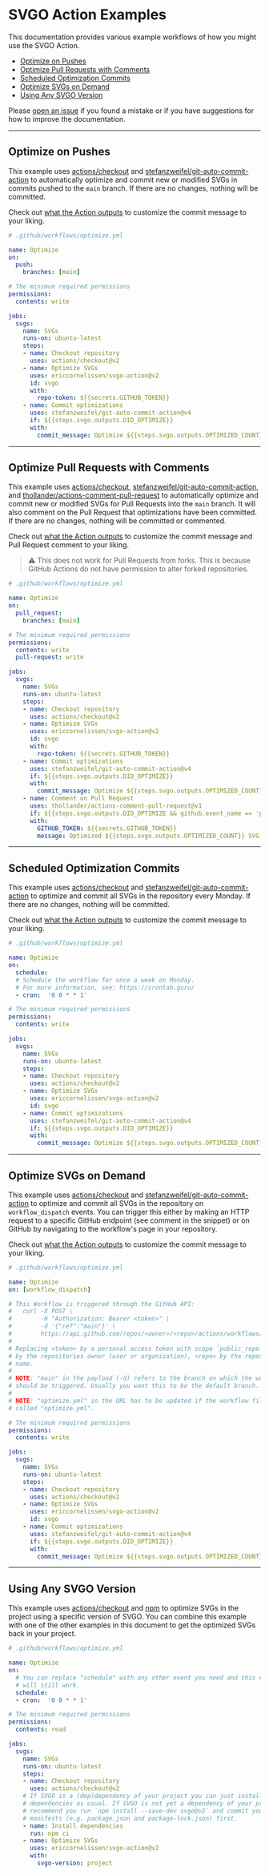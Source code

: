 # SVGO Action Examples

This documentation provides various example workflows of how you might use the
SVGO Action.

- [Optimize on Pushes](#optimize-on-pushes)
- [Optimize Pull Requests with Comments](#optimize-pull-requests-with-comments)
- [Scheduled Optimization Commits](#scheduled-optimization-commits)
- [Optimize SVGs on Demand](#optimize-svgs-on-demand)
- [Using Any SVGO Version](#using-any-svgo-version)

Please [open an issue] if you found a mistake or if you have suggestions for how
to improve the documentation.

---

## Optimize on Pushes

This example uses [actions/checkout] and [stefanzweifel/git-auto-commit-action]
to automatically optimize and commit new or modified SVGs in commits pushed to
the `main` branch. If there are no changes, nothing will be committed.

Check out [what the Action outputs] to customize the commit message to your
liking.

```yaml
# .github/workflows/optimize.yml

name: Optimize
on:
  push:
    branches: [main]

# The minimum required permissions
permissions:
  contents: write

jobs:
  svgs:
    name: SVGs
    runs-on: ubuntu-latest
    steps:
    - name: Checkout repository
      uses: actions/checkout@v2
    - name: Optimize SVGs
      uses: ericcornelissen/svgo-action@v2
      id: svgo
      with:
        repo-token: ${{secrets.GITHUB_TOKEN}}
    - name: Commit optimizations
      uses: stefanzweifel/git-auto-commit-action@v4
      if: ${{steps.svgo.outputs.DID_OPTIMIZE}}
      with:
        commit_message: Optimize ${{steps.svgo.outputs.OPTIMIZED_COUNT}} SVG(s)
```

---

## Optimize Pull Requests with Comments

This example uses [actions/checkout], [stefanzweifel/git-auto-commit-action],
and [thollander/actions-comment-pull-request] to automatically optimize and
commit new or modified SVGs for Pull Requests into the `main` branch. It will
also comment on the Pull Request that optimizations have been committed. If
there are no changes, nothing will be committed or commented.

Check out [what the Action outputs] to customize the commit message and Pull
Request comment to your liking.

> :warning: This does not work for Pull Requests from forks. This is because
> GitHub Actions do not have permission to alter forked repositories.

```yaml
# .github/workflows/optimize.yml

name: Optimize
on:
  pull_request:
    branches: [main]

# The minimum required permissions
permissions:
  contents: write
  pull-request: write

jobs:
  svgs:
    name: SVGs
    runs-on: ubuntu-latest
    steps:
    - name: Checkout repository
      uses: actions/checkout@v2
    - name: Optimize SVGs
      uses: ericcornelissen/svgo-action@v2
      id: svgo
      with:
        repo-token: ${{secrets.GITHUB_TOKEN}}
    - name: Commit optimizations
      uses: stefanzweifel/git-auto-commit-action@v4
      if: ${{steps.svgo.outputs.DID_OPTIMIZE}}
      with:
        commit_message: Optimize ${{steps.svgo.outputs.OPTIMIZED_COUNT}} SVG(s)
    - name: Comment on Pull Request
      uses: thollander/actions-comment-pull-request@v1
      if: ${{steps.svgo.outputs.DID_OPTIMIZE && github.event_name == 'pull_request'}}
      with:
        GITHUB_TOKEN: ${{secrets.GITHUB_TOKEN}}
        message: Optimized ${{steps.svgo.outputs.OPTIMIZED_COUNT}} SVG(s)
```

---

## Scheduled Optimization Commits

This example uses [actions/checkout] and [stefanzweifel/git-auto-commit-action]
to optimize and commit all SVGs in the repository every Monday. If there are no
changes, nothing will be committed.

Check out [what the Action outputs] to customize the commit message to your
liking.

```yaml
# .github/workflows/optimize.yml

name: Optimize
on:
  schedule:
  # Schedule the workflow for once a week on Monday.
  # For more information, see: https://crontab.guru/
  - cron:  '0 0 * * 1'

# The minimum required permissions
permissions:
  contents: write

jobs:
  svgs:
    name: SVGs
    runs-on: ubuntu-latest
    steps:
    - name: Checkout repository
      uses: actions/checkout@v2
    - name: Optimize SVGs
      uses: ericcornelissen/svgo-action@v2
      id: svgo
    - name: Commit optimizations
      uses: stefanzweifel/git-auto-commit-action@v4
      if: ${{steps.svgo.outputs.DID_OPTIMIZE}}
      with:
        commit_message: Optimize ${{steps.svgo.outputs.OPTIMIZED_COUNT}} SVG(s)
```

---

## Optimize SVGs on Demand

This example uses [actions/checkout] and [stefanzweifel/git-auto-commit-action]
to optimize and commit all SVGs in the repository on `workflow_dispatch` events.
You can trigger this either by making an HTTP request to a specific GitHub
endpoint (see comment in the snippet) or on GitHub by navigating to the
workflow's page in your repository.

Check out [what the Action outputs] to customize the commit message to your
liking.

```yaml
# .github/workflows/optimize.yml

name: Optimize
on: [workflow_dispatch]

# This Workflow is triggered through the GitHub API:
#   curl -X POST \
#        -H "Authorization: Bearer <token>" \
#        -d '{"ref":"main"}' \
#        https://api.github.com/repos/<owner>/<repo>/actions/workflows/optimize.yml/dispatches
#
# Replacing <token> by a personal access token with scope `public_repo`, <owner>
# by the repositories owner (user or organization), <repo> by the repositories
# name.
#
# NOTE: "main" in the payload (-d) refers to the branch on which the workflow
# should be triggered. Usually you want this to be the default branch.
#
# NOTE: "optimize.yml" in the URL has to be updated if the workflow file is not
# called "optimize.yml".

# The minimum required permissions
permissions:
  contents: write

jobs:
  svgs:
    name: SVGs
    runs-on: ubuntu-latest
    steps:
    - name: Checkout repository
      uses: actions/checkout@v2
    - name: Optimize SVGs
      uses: ericcornelissen/svgo-action@v2
      id: svgo
    - name: Commit optimizations
      uses: stefanzweifel/git-auto-commit-action@v4
      if: ${{steps.svgo.outputs.DID_OPTIMIZE}}
      with:
        commit_message: Optimize ${{steps.svgo.outputs.OPTIMIZED_COUNT}} SVG(s)
```

---

## Using Any SVGO Version

This example uses [actions/checkout] and [npm] to optimize SVGs in the project
using a specific version of SVGO. You can combine this example with one of the
other examples in this document to get the optimized SVGs back in your project.

```yaml
# .github/workflows/optimize.yml

name: Optimize
on:
  # You can replace "schedule" with any other event you need and this example
  # will still work.
  schedule:
  - cron:  '0 0 * * 1'

# The minimum required permissions
permissions:
  contents: read

jobs:
  svgs:
    name: SVGs
    runs-on: ubuntu-latest
    steps:
    - name: Checkout repository
      uses: actions/checkout@v2
    # If SVGO is a (dep)dependency of your project you can just install your
    # dependencies as usual. If SVGO is not yet a dependency of your project, we
    # recommend you run `npm install --save-dev svgo@v2` and commit your project
    # manifests (e.g. package.json and package-lock.json) first.
    - name: Install dependencies
      run: npm ci
    - name: Optimize SVGs
      uses: ericcornelissen/svgo-action@v2
      with:
        svgo-version: project
```

[open an issue]: https://github.com/ericcornelissen/svgo-action/issues/new?labels=docs&template=documentation.md
[what the action outputs]: ./outputs.md

[actions/checkout]: https://github.com/marketplace/actions/checkout
[npm]: https://www.npmjs.com/
[stefanzweifel/git-auto-commit-action]: https://github.com/marketplace/actions/git-auto-commit
[thollander/actions-comment-pull-request]: https://github.com/marketplace/actions/comment-pull-request
